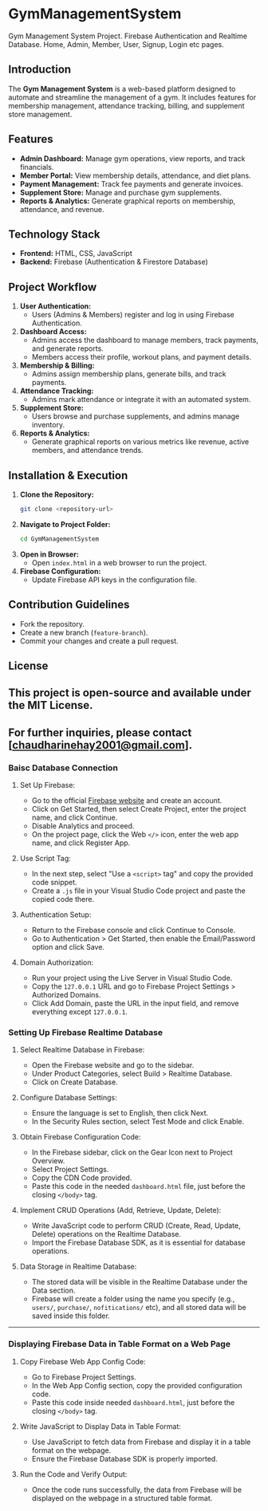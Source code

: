 # GymManagementSystem
Gym Management System Project. Firebase Authentication and Realtime Database. Home, Admin, Member, User, Signup, Login etc pages.

## Introduction
The **Gym Management System** is a web-based platform designed to automate and streamline the management of a gym. It includes features for membership management, attendance tracking, billing, and supplement store management.

## Features
- **Admin Dashboard:** Manage gym operations, view reports, and track financials.
- **Member Portal:** View membership details, attendance, and diet plans.
- **Payment Management:** Track fee payments and generate invoices.
- **Supplement Store:** Manage and purchase gym supplements.
- **Reports & Analytics:** Generate graphical reports on membership, attendance, and revenue.

## Technology Stack
- **Frontend:** HTML, CSS, JavaScript
- **Backend:** Firebase (Authentication & Firestore Database)

## Project Workflow
1. **User Authentication:**
   - Users (Admins & Members) register and log in using Firebase Authentication.
2. **Dashboard Access:**
   - Admins access the dashboard to manage members, track payments, and generate reports.
   - Members access their profile, workout plans, and payment details.
3. **Membership & Billing:**
   - Admins assign membership plans, generate bills, and track payments.
4. **Attendance Tracking:**
   - Admins mark attendance or integrate it with an automated system.
5. **Supplement Store:**
   - Users browse and purchase supplements, and admins manage inventory.
6. **Reports & Analytics:**
   - Generate graphical reports on various metrics like revenue, active members, and attendance trends.

## Installation & Execution
1. **Clone the Repository:**
   ```bash
   git clone <repository-url>
   ```
2. **Navigate to Project Folder:**
   ```bash
   cd GymManagementSystem
   ```
3. **Open in Browser:**
   - Open `index.html` in a web browser to run the project.
4. **Firebase Configuration:**
   - Update Firebase API keys in the configuration file.

## Contribution Guidelines
- Fork the repository.
- Create a new branch (`feature-branch`).
- Commit your changes and create a pull request.

## License
This project is open-source and available under the MIT License.
---------------------------------------------------------------------------------------------------------
For further inquiries, please contact [chaudharinehay2001@gmail.com].
---------------------------------------------------------------------------------------------------------

### Baisc Database Connection
1. Set Up Firebase:  
   - Go to the official [Firebase website](https://firebase.google.com/) and create an account.  
   - Click on Get Started, then select Create Project, enter the project name, and click Continue.  
   - Disable Analytics and proceed.  
   - On the project page, click the Web `</>` icon, enter the web app name, and click Register App.  

2. Use Script Tag:  
   - In the next step, select "Use a `<script>` tag" and copy the provided code snippet.  
   - Create a `.js` file in your Visual Studio Code project and paste the copied code there.  

3. Authentication Setup:  
   - Return to the Firebase console and click Continue to Console.  
   - Go to Authentication > Get Started, then enable the Email/Password option and click Save.  

4. Domain Authorization:  
   - Run your project using the Live Server in Visual Studio Code.  
   - Copy the `127.0.0.1` URL and go to Firebase Project Settings > Authorized Domains.  
   - Click Add Domain, paste the URL in the input field, and remove everything except `127.0.0.1`.


### Setting Up Firebase Realtime Database  

1. Select Realtime Database in Firebase:  
   - Open the Firebase website and go to the sidebar.  
   - Under Product Categories, select Build > Realtime Database.  
   - Click on Create Database.  

2. Configure Database Settings:  
   - Ensure the language is set to English, then click Next.  
   - In the Security Rules section, select Test Mode and click Enable.  

3. Obtain Firebase Configuration Code:  
   - In the Firebase sidebar, click on the Gear Icon next to Project Overview.  
   - Select Project Settings.  
   - Copy the CDN Code provided.  
   - Paste this code in the needed `dashboard.html` file, just before the closing `</body>` tag.  

4. Implement CRUD Operations (Add, Retrieve, Update, Delete):  
   - Write JavaScript code to perform CRUD (Create, Read, Update, Delete) operations on the Realtime Database.  
   - Import the Firebase Database SDK, as it is essential for database operations.  

5. Data Storage in Realtime Database:  
   - The stored data will be visible in the Realtime Database under the Data section.  
   - Firebase will create a folder using the name you specify (e.g., `users/`, `purchase/`, `nofitications/` etc), and all stored data will be saved inside this folder.  
---------------------------------------------------------------------------------------------------------

### Displaying Firebase Data in Table Format on a Web Page

1. Copy Firebase Web App Config Code:  
   - Go to Firebase Project Settings.  
   - In the Web App Config section, copy the provided configuration code.  
   - Paste this code inside needed `dashboard.html`, just before the closing `</body>` tag.  

2. Write JavaScript to Display Data in Table Format:  
   - Use JavaScript to fetch data from Firebase and display it in a table format on the webpage.  
   - Ensure the Firebase Database SDK is properly imported.  

3. Run the Code and Verify Output:  
   - Once the code runs successfully, the data from Firebase will be displayed on the webpage in a structured table format.  
